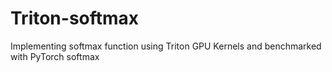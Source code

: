 # Triton-softmax
Implementing softmax function using Triton GPU Kernels and benchmarked with PyTorch softmax
